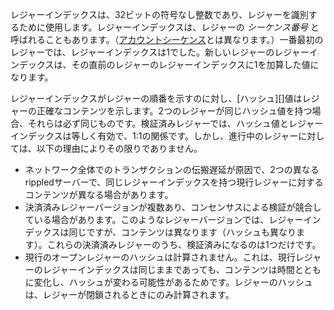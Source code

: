 レジャーインデックスは、32ビットの符号なし整数であり、レジャーを識別するために使用します。レジャーインデックスは、レジャーの _シーケンス番号_ と呼ばれることもあります。（[アカウントシーケンス](basic-data-types.html#アカウントシーケンス)とは異なります。）一番最初のレジャーでは、レジャーインデックスは1でした。新しいレジャーのレジャーインデックスは、その直前のレジャーのレジャーインデックスに1を加算した値になります。

レジャーインデックスがレジャーの順番を示すのに対し、[ハッシュ][]値はレジャーの正確なコンテンツを示します。2つのレジャーが同じハッシュ値を持つ場合、それらは必ず同じものです。検証済みレジャーでは、ハッシュ値とレジャーインデックスは等しく有効で、1:1の関係です。しかし、進行中のレジャーに対しては、以下の理由によりその限りでありません。

* ネットワーク全体でのトランザクションの伝搬遅延が原因で、2つの異なる<span class="code-snippet">rippled</span>サーバーで、同じレジャーインデックスを持つ現行レジャーに対するコンテンツが異なる場合があります。
* 決済済みレジャーバージョンが複数あり、コンセンサスによる検証が競合している場合があります。このようなレジャーバージョンでは、レジャーインデックスは同じですが、コンテンツは異なります（ハッシュも異なります）。これらの決済済みレジャーのうち、検証済みになるのは1つだけです。
* 現行のオープンレジャーのハッシュは計算されません。これは、現行レジャーのレジャーインデックスは同じままであっても、コンテンツは時間とともに変化し、ハッシュが変わる可能性があるためです。レジャーのハッシュは、レジャーが閉鎖されるときにのみ計算されます。
